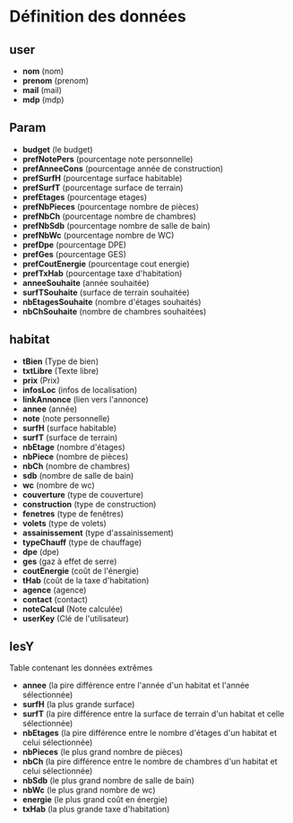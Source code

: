 # Définition des données #

## user ##
  * **nom** (nom)
  * **prenom** (prenom)
  * **mail** (mail)
  * **mdp** (mdp)

## Param ##
  * **budget** (le budget)
  * **prefNotePers** (pourcentage note personnelle)
  * **prefAnneeCons** (pourcentage année de construction)
  * **prefSurfH** (pourcentage surface habitable)
  * **prefSurfT** (pourcentage surface de terrain)
  * **prefEtages** (pourcentage etages)
  * **prefNbPieces** (pourcentage nombre de pièces)
  * **prefNbCh** (pourcentage nombre de chambres)
  * **prefNbSdb** (pourcentage nombre de salle de bain)
  * **prefNbWc** (pourcentage nombre de WC)
  * **prefDpe** (pourcentage DPE)
  * **prefGes** (pourcentage GES)
  * **prefCoutEnergie** (pourcentage cout energie)
  * **prefTxHab** (pourcentage taxe d'habitation)
  * **anneeSouhaite** (année souhaitée)
  * **surfTSouhaite** (surface de terrain souhaitée)
  * **nbEtagesSouhaite** (nombre d'étages souhaités)
  * **nbChSouhaite** (nombre de chambres souhaitées)

## habitat ##
  * **tBien** (Type de bien)
  * **txtLibre** (Texte libre)
  * **prix** (Prix)
  * **infosLoc** (infos de localisation)
  * **linkAnnonce** (lien vers l'annonce)
  * **annee** (année)
  * **note** (note personnelle)
  * **surfH** (surface habitable)
  * **surfT** (surface de terrain)
  * **nbEtage** (nombre d'étages)
  * **nbPiece** (nombre de pièces)
  * **nbCh** (nombre de chambres)
  * **sdb** (nombre de salle de bain)
  * **wc** (nombre de wc)
  * **couverture** (type de couverture)
  * **construction** (type de construction)
  * **fenetres** (type de fenêtres)
  * **volets** (type de volets)
  * **assainissement** (type d'assainissement)
  * **typeChauff** (type de chauffage)
  * **dpe** (dpe)
  * **ges** (gaz à effet de serre)
  * **coutEnergie** (coût de l'énergie)
  * **tHab** (coût de la taxe d'habitation)
  * **agence** (agence)
  * **contact** (contact)
  * **noteCalcul** (Note calculée)
  * **userKey** (Clé de l'utilisateur)

## lesY ##
Table contenant les données extrêmes
  * **annee** (la pire différence entre l'année d'un habitat et l'année sélectionnée)
  * **surfH** (la plus grande surface)
  * **surfT** (la pire différence entre la surface de terrain d'un habitat et celle sélectionnée)
  * **nbEtages** (la pire différence entre le nombre d'étages d'un habitat et celui sélectionnée)
  * **nbPieces** (le plus grand nombre de pièces)
  * **nbCh** (la pire différence entre le nombre de chambres d'un habitat et celui sélectionnée)
  * **nbSdb** (le plus grand nombre de salle de bain)
  * **nbWc** (le plus grand nombre de wc)
  * **energie** (le plus grand coût en énergie)
  * **txHab** (la plus grande taxe d'habitation)